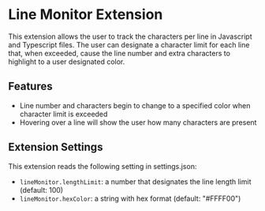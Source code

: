 # Line Monitor Extension

This extension allows the user to track the characters per line in Javascript and Typescript files.  The user can designate a character limit for each line that, when exceeded, cause the line number and extra characters to highlight to a user designated color.

## Features

- Line number and characters begin to change to a specified color when character limit is exceeded
- Hovering over a line will show the user how many characters are present

## Extension Settings

This extension reads the following setting in settings.json:

* `lineMonitor.lengthLimit`: a number that designates the line length limit (default: 100)
* `lineMonitor.hexColor`: a string with hex format (default: "#FFFF00")


